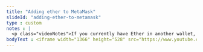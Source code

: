```yaml
--- 
title: "Adding ether to MetaMask"
slideId: "adding-ether-to-metamask"
type : custom     
notes : |
  <p class="videoNotes">If you currently have Ether in another wallet, getting your cryptocurrency into Metamask is as easy as conducting a simple transaction. Remember, Metamask functions as a cryptocurrency wallet. Upon downloading the extension for your first use, you are prompted to write down your seed phrase and are given a wallet address, just like other crypto wallets. Simply go to the wallet, select the buy cryptocurrency option, click on the “directly deposit ether” option, and put your Metamask wallet address in the receiving address field.  Once the transaction is mined and added to the blockchain, your funds will now be in your Metamask wallet. If anything happens to your computer or browser, simply use the provided seed phrase to restore your Metamask wallet.</p><p>Upon downloading Metamask, you’ll have two options: generate a new wallet and receive a new seed phrase, or restore an existing wallet using a seed phrase from a previous Metamask wallet. If you select the option to restore and enter in your seed phrase, your crypto will now be available in your Metamask wallet. Remember, your cryptocurrency exists on the blockchain. Your wallet manages your public and private keys in order to prove your ownership of that cryptocurrency.</p>
bodyText : <iframe width="1366" height="528" src="https://www.youtube.com/embed/iNEVA-QoVR4" frameborder="0" allow="accelerometer; autoplay; clipboard-write; encrypted-media; gyroscope; picture-in-picture" allowfullscreen></iframe>
---
```


